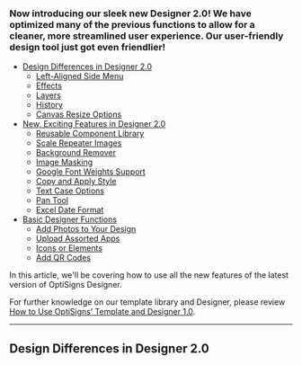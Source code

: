 ### Now introducing our sleek new Designer 2.0! We have optimized many of the previous functions to allow for a cleaner, more streamlined user experience. Our user-friendly design tool just got even friendlier!

* [Design Differences in Designer 2.0](#design_differences_in_designer_2.0)
  + [Left-Aligned Side Menu](#left-aligned)
  + [Effects](#Effects)
  + [Layers](#Layers)
  + [History](#History)
  + [Canvas Resize Options](#CanvasResizeOptions)
* [New, Exciting Features in Designer 2.0](#new_exciting_features_in_designer_2.0)
  + [Reusable Component Library](#Reusable_component_library)
  + [Scale Repeater Images](#ScaleRepeaterImages)
  + [Background Remover](#BackgroundRemover)
  + [Image Masking](#ImageMasking)
  + [Google Font Weights Support](#GoogleFontWeights)
  + [Copy and Apply Style](#CopyandApplyStyle)
  + [Text Case Options](#TextCaseOptions)
  + [Pan Tool](#PanTool)
  + [Excel Date Format](#ExcelDateFormat)
* [Basic Designer Functions](#basic_designer_functions)
  + [Add Photos to Your Design](#AddPhotos)
  + [Upload Assorted Apps](#UploadAssortedApps)
  + [Icons or Elements](#IconsorElements)
  + [Add QR Codes](#AddQRCodes)

In this article, we'll be covering how to use all the new features of the latest version of OptiSigns Designer.

For further knowledge on our template library and Designer, please review [How to Use OptiSigns’ Template and Designer 1.0](https://support.optisigns.com/hc/en-us/articles/4404151402899-How-to-use-OptiSigns-Template-Designer-1-0-to-make-your-Digital-Signs-in-minutes).

---

Design Differences in Designer 2.0
----------------------------------